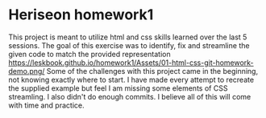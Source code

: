 # Heriseon homework1

This project is meant to utilize html and css skills learned over the last 5 sessions. The goal of this exercise was to identify, fix and streamline the given code to match the provided representation https://leskbook.github.io/homework1/Assets/01-html-css-git-homework-demo.png/ 
Some of the challenges with this project came in the beginning, not knowing exactly where to start. I have made every attempt to recreate the supplied example but feel I am missing some elements of CSS streamling. 
I also didn't do enough commits. 
I believe all of this will come with time and practice.
